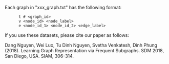 Each graph in "xxx_graph.txt" has the following format:
```
      t # <graph_id>
      v <node_id> <node_label>
      e <node_id_1> <node_id_2> <edge_label>
```

If you use these datasets, please cite our paper as follows:

Dang Nguyen, Wei Luo, Tu Dinh Nguyen, Svetha Venkatesh, Dinh Phung (2018). Learning Graph Representation via Frequent Subgraphs. SDM 2018, San Diego, USA. SIAM, 306-314.
